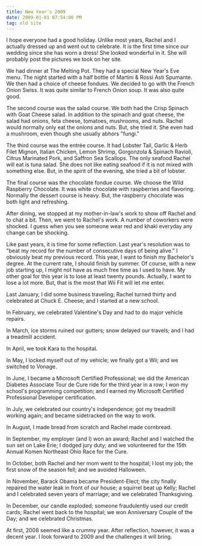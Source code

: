 ```yaml
---
title: New Year's 2009
date: 2009-01-01 07:54:00 PM
tag: old site
---
```


I hope everyone had a good holiday. Unlike most years, Rachel and I actually dressed up and went out to celebrate. It is the first time since our wedding since she has worn a dress! She looked wonderful in it. She will probably post the pictures we took on her site.

We had dinner at The Melting Pot. They had a special New Year's Eve menu. The night started with a half bottle of Martini & Rossi Asti Spumante. We then had a choice of cheese fondues. We decided to go with the French Onion Swiss. It was quite similar to French Onion soup. It was also quite good.

The second course was the salad course. We both had the Crisp Spinach with Goat Cheese salad. In addition to the spinach and goat cheese, the salad had onions, feta cheese, tomatoes, mushrooms, and nuts. Rachel would normally only eat the onions and nuts. But, she tried it. She even had a mushroom, even though she usually abhors "fungi."

The third course was the entrée course. It had Lobster Tail, Garlic & Herb Filet Mignon, Italian Chicken, Lemon Shrimp, Gorgonzola & Spinach Ravioli, Citrus Marinated Pork, and Saffron Sea Scallops. The only seafood Rachel will eat is tuna salad. She does not like eating seafood if it is not mixed with something else. But, in the spirit of the evening, she tried a bit of lobster.

The final course was the chocolate fondue course. We choose the Wild Raspberry Chocolate. It was white chocolate with raspberries and flavoring. Normally the dessert course is heavy. But, the raspberry chocolate was both light and refreshing.

After dining, we stopped at my mother-in-law's work to show off Rachel and to chat a bit. Then, we went to Rachel's work. A number of coworkers were shocked. I guess when you see someone wear red and khaki everyday any change can be shocking.

Like past years, it is time for some reflection. Last year's resolution was to "beat my record for the number of consecutive days of being alive." I obviously beat my previous record. This year, I want to finish my Bachelor's degree. At the current rate, I should finish by summer. Of course, with a new job starting up, I might not have as much free time as I used to have. My other goal for this year is to lose at least twenty pounds. Actually, I want to lose a lot more. But, that is the most that Wii Fit will let me enter.

Last January, I did some business traveling; Rachel turned thirty and celebrated at Chuck E. Cheese; and I started at a new school.

In February, we celebrated Valentine's Day and had to do major vehicle repairs.

In March, ice storms ruined our gutters; snow delayed our travels; and I had a treadmill accident.

In April, we took Kara to the hospital.

In May, I locked myself out of my vehicle; we finally got a Wii; and we switched to Vonage.

In June, I became a Microsoft Certified Professional; we did the American Diabetes Associate Tour de Cure ride for the third year in a row; I won my school's programming competition; and I earned my Microsoft Certified Professional Developer certification.

In July, we celebrated our country's independence; got my treadmill working again; and became sidetracked on the way to work.

In August, I made bread from scratch and Rachel made cornbread.

In September, my employer (and I) won an award; Rachel and I watched the sun set on Lake Erie; I dodged jury duty; and we volunteered for the 15th Annual Komen Northeast Ohio Race for the Cure.

In October, both Rachel and her mom went to the hospital; I lost my job; the first snow of the season fell; and we avoided Halloween.

In November, Barack Obama became President-Elect; the city finally repaired the water leak in front of our house; a squirrel beat up Kelly; Rachel and I celebrated seven years of marriage; and we celebrated Thanksgiving.

In December, our candle exploded; someone fraudulently used our credit cards; Rachel went back to the hospital; we won Anniversary Couple of the Day; and we celebrated Christmas.

At first, 2008 seemed like a crummy year. After reflection, however, it was a decent year. I look forward to 2009 and the challenges it will bring.
